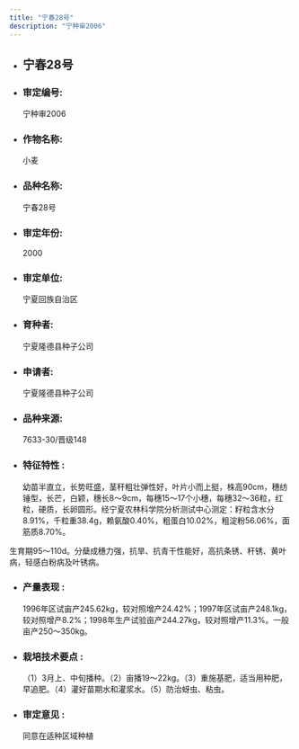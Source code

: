 ```yaml
---
title: "宁春28号"
description: "宁种审2006"
---
```

* ## 宁春28号
* ###  审定编号:  
   宁种审2006

*  ### 作物名称:  
   小麦

*   ###  品种名称: 
    宁春28号

*   ### 审定年份: 
    2000

*   ### 审定单位:  
    宁夏回族自治区

*   ### 育种者:  
    宁夏隆德县种子公司

*   ### 申请者:  
    宁夏隆德县种子公司

*   ### 品种来源:  
    7633-30/晋级148

*   ### 特征特性 : 
    幼苗半直立，长势旺盛，茎秆粗壮弹性好，叶片小而上挺，株高90cm，穗纺锤型，长芒，白颖，穗长8～9cm，每穗15～17个小穗，每穗32～36粒，红粒，硬质，长卵圆形。经宁夏农林科学院分析测试中心测定：籽粒含水分8.91%，千粒重38.4g，赖氨酸0.40%，粗蛋白10.02%，粗淀粉56.06%，面筋质8.70%。
生育期95～110d。分蘖成穗力强，抗旱、抗青干性能好，高抗条锈、秆锈、黄叶病，轻感白粉病及叶锈病。


*   ### 产量表现 : 
    1996年区试亩产245.62kg，较对照增产24.42%；1997年区试亩产248.1kg，较对照增产8.2%；1998年生产试验亩产244.27kg，较对照增产11.3%。一般亩产250～350kg。 

*   ### 栽培技术要点 : 
    （1）3月上、中旬播种。（2）亩播19～22kg。（3）重施基肥，适当用种肥，早追肥。（4）灌好苗期水和灌浆水。（5）防治蚜虫、粘虫。 

*   ### 审定意见 : 
    同意在适种区域种植
